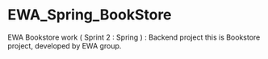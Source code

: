 # EWA_Spring_BookStore
EWA Bookstore work ( Sprint 2 : Spring ) : Backend project
this is Bookstore project, developed by EWA group.
